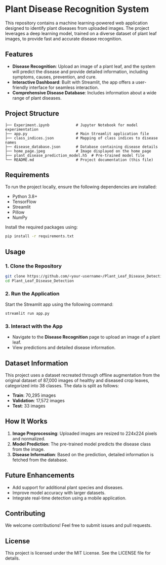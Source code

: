 # Plant Disease Recognition System

This repository contains a machine learning-powered web application designed to identify plant diseases from uploaded images. The project leverages a deep learning model, trained on a diverse dataset of plant leaf images, to provide fast and accurate disease recognition.

## Features
- **Disease Recognition**: Upload an image of a plant leaf, and the system will predict the disease and provide detailed information, including symptoms, causes, prevention, and cure.
- **Interactive Dashboard**: Built with Streamlit, the app offers a user-friendly interface for seamless interaction.
- **Comprehensive Disease Database**: Includes information about a wide range of plant diseases.

## Project Structure
```
├── Experiment.ipynb            # Jupyter Notebook for model experimentation
├── app.py                      # Main Streamlit application file
├── class_indices.json          # Mapping of class indices to disease names
├── disease_database.json       # Database containing disease details
├── home_page.jpeg              # Image displayed on the home page
├── plant_disease_prediction_model.h5  # Pre-trained model file
└── README.md                   # Project documentation (this file)
```

## Requirements
To run the project locally, ensure the following dependencies are installed:
- Python 3.8+
- TensorFlow
- Streamlit
- Pillow
- NumPy

Install the required packages using:
```bash
pip install -r requirements.txt
```

## Usage
### 1. Clone the Repository
```bash
git clone https://github.com/<your-username>/Plant_Leaf_Disease_Detection.git
cd Plant_Leaf_Disease_Detection
```

### 2. Run the Application
Start the Streamlit app using the following command:
```bash
streamlit run app.py
```

### 3. Interact with the App
- Navigate to the **Disease Recognition** page to upload an image of a plant leaf.
- View predictions and detailed disease information.

## Dataset Information
This project uses a dataset recreated through offline augmentation from the original dataset of 87,000 images of healthy and diseased crop leaves, categorized into 38 classes. The data is split as follows:
- **Train**: 70,295 images
- **Validation**: 17,572 images
- **Test**: 33 images

## How It Works
1. **Image Preprocessing**: Uploaded images are resized to 224x224 pixels and normalized.
2. **Model Prediction**: The pre-trained model predicts the disease class from the image.
3. **Disease Information**: Based on the prediction, detailed information is fetched from the database.


## Future Enhancements
- Add support for additional plant species and diseases.
- Improve model accuracy with larger datasets.
- Integrate real-time detection using a mobile application.

## Contributing
We welcome contributions! Feel free to submit issues and pull requests.

## License
This project is licensed under the MIT License. See the LICENSE file for details.


